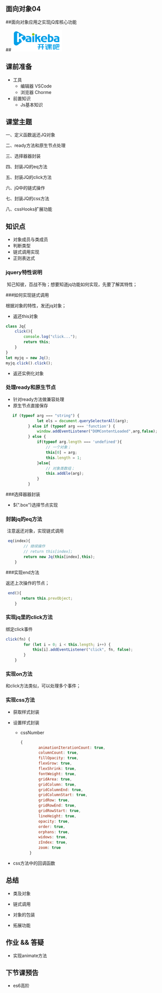## 面向对象04

##面向对象应用之实现jQ库核心功能

##<img src='./assets/logo.png' />

## 课前准备

- 工具
  - 编辑器 VSCode
  - 浏览器 Chorme
- 前置知识
  - Js基本知识

## 课堂主题

一、定义函数返还JQ对象 

二、ready方法和原生节点处理

三、选择器器封装 

四、封装JQ的eq方法

 五、封装JQ的click方法 

六、jQ中的链式操作

七、封装JQ的css方法 

八、cssHooks扩展功能

## 知识点

-  对象成员与类成员
- 判断类型
- 链式调用实现
- 正则表达式

### jquery特性说明 

​	知己知彼，百战不殆；想要知道jq功能如何实现，先要了解其特性；

###如何实现链式调用

   根据对象的特性，发还jq对象；

- 返还this对象

```js
class Jq{
    click(){
        console.log("click...");
        return this;
    }
}
let myjq = new Jq();
myjq.click().click();
```

- 返还实例化对象


### 处理ready和原生节点

- 针对ready方法做兼容处理
- 原生节点直接保存
```js
   if (typeof arg === "string") {
              let els = document.querySelectorAll(arg);
          } else if (typeof arg === 'function') {
              window.addEventListener("DOMContentLoaded",arg,false);
          } else {
              if(typeof arg.length === 'undefined'){
                  // 一个对象；
                  this[0] = arg;
                  this.length = 1;
              }else{
                  // 对象类数组；
                  this.addEle(arg);
              }
          }
```

###选择器器封装 

- $(".box")选择节点实现

### 封装jq的eq方法

​	注意返还对象，实现链式调用

```js
 eq(index){
        // 继续操作
        // return this[index];
        return new Jq(this[index],this);
    }
```

###实现end方法

返还上次操作的节点；

```js
 end(){
       return this.prevObject;
    }
```

### 实现jq里的click方法

绑定click事件

```js
click(fn) {
        for (let i = 0; i < this.length; i++) {
            this[i].addEventListener("click", fn, false);
        }
    }
```

### 实现on方法

和click方法类似，可以处理多个事件；

### 实现css方法

- 获取样式封装

- 设置样式封装

  - cssNumber

    ```js
    {
            animationIterationCount: true,
            columnCount: true,
            fillOpacity: true,
            flexGrow: true,
            flexShrink: true,
            fontWeight: true,
            gridArea: true,
            gridColumn: true,
            gridColumnEnd: true,
            gridColumnStart: true,
            gridRow: true,
            gridRowEnd: true,
            gridRowStart: true,
            lineHeight: true,
            opacity: true,
            order: true,
            orphans: true,
            widows: true,
            zIndex: true,
            zoom: true
        }
    ```

    

- css方法中的回调函数

## 总结

- 类及对象

- 链式调用

- 对象的包装

- 拓展功能


## 作业 && 答疑

- 实现animate方法

## 下节课预告

- es6高阶








